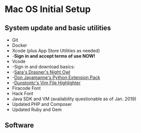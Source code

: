 # Mac OS Initial Setup

## System update and basic utilities
- Git
- Docker
- Xcode (plus App Store Utilities as needed)
- -**Sign in and accept terms of use NOW!**
- Vcode
- -Sign in and download basics:
- -[Sara's Drasner's Night Owl](https://marketplace.visualstudio.com/items?itemName=sdras.night-owl)
- -[Don Jayamanne's Python Extension Pack](https://marketplace.visualstudio.com/items?itemName=donjayamanne.python-extension-pack)
- -[Dunstontc's Vim File Highlighter](https://marketplace.visualstudio.com/items?itemName=dunstontc.viml)
- Firacode Font
- Hack Font
- Java SDK and VM (availability questionable as of Jan. 2019)
- Updated PHP and Composer
- Updated Ruby and Gem



## Software

